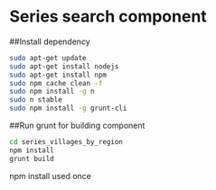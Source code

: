 # Series search component

##Install dependency

```sh
sudo apt-get update
sudo apt-get install nodejs
sudo apt-get install npm
sudo npm cache clean -f
sudo npm install -g n
sudo n stable
sudo npm install -g grunt-cli
```

##Run grunt for building component

```sh
cd series_villages_by_region
npm install
grunt build
```

npm install used once
